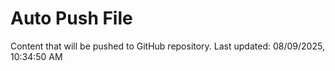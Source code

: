 # Auto Push File

Content that will be pushed to GitHub repository.
Last updated: 08/09/2025, 10:34:50 AM